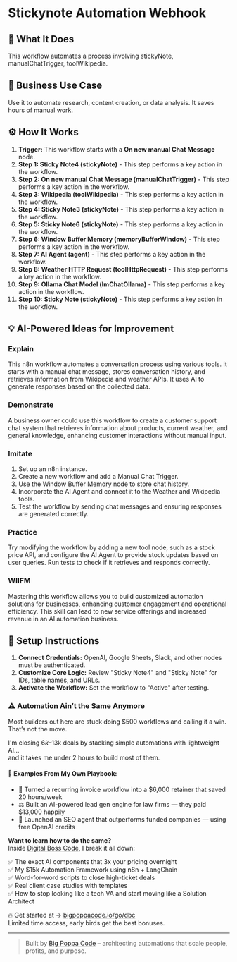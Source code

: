 # Stickynote Automation Webhook

## 🚀 What It Does
This workflow automates a process involving stickyNote, manualChatTrigger, toolWikipedia.

## 💼 Business Use Case
Use it to automate research, content creation, or data analysis. It saves hours of manual work.

## ⚙️ How It Works
1.  **Trigger:** This workflow starts with a **On new manual Chat Message** node.
2. **Step 1: Sticky Note4 (stickyNote)** - This step performs a key action in the workflow.
3. **Step 2: On new manual Chat Message (manualChatTrigger)** - This step performs a key action in the workflow.
4. **Step 3: Wikipedia (toolWikipedia)** - This step performs a key action in the workflow.
5. **Step 4: Sticky Note3 (stickyNote)** - This step performs a key action in the workflow.
6. **Step 5: Sticky Note6 (stickyNote)** - This step performs a key action in the workflow.
7. **Step 6: Window Buffer Memory (memoryBufferWindow)** - This step performs a key action in the workflow.
8. **Step 7: AI Agent (agent)** - This step performs a key action in the workflow.
9. **Step 8: Weather HTTP Request (toolHttpRequest)** - This step performs a key action in the workflow.
10. **Step 9: Ollama Chat Model (lmChatOllama)** - This step performs a key action in the workflow.
11. **Step 10: Sticky Note (stickyNote)** - This step performs a key action in the workflow.

## 💡 AI-Powered Ideas for Improvement
### Explain
This n8n workflow automates a conversation process using various tools. It starts with a manual chat message, stores conversation history, and retrieves information from Wikipedia and weather APIs. It uses AI to generate responses based on the collected data.

### Demonstrate
A business owner could use this workflow to create a customer support chat system that retrieves information about products, current weather, and general knowledge, enhancing customer interactions without manual input.

### Imitate
1. Set up an n8n instance.
2. Create a new workflow and add a Manual Chat Trigger.
3. Use the Window Buffer Memory node to store chat history.
4. Incorporate the AI Agent and connect it to the Weather and Wikipedia tools.
5. Test the workflow by sending chat messages and ensuring responses are generated correctly.

### Practice
Try modifying the workflow by adding a new tool node, such as a stock price API, and configure the AI Agent to provide stock updates based on user queries. Run tests to check if it retrieves and responds correctly.

### WIIFM
Mastering this workflow allows you to build customized automation solutions for businesses, enhancing customer engagement and operational efficiency. This skill can lead to new service offerings and increased revenue in an AI automation business.

## 🔧 Setup Instructions
1. **Connect Credentials:** OpenAI, Google Sheets, Slack, and other nodes must be authenticated.
2. **Customize Core Logic:** Review "Sticky Note4" and "Sticky Note" for IDs, table names, and URLs.
3. **Activate the Workflow:** Set the workflow to "Active" after testing.

### ⚠️ Automation Ain’t the Same Anymore

Most builders out here are stuck doing $500 workflows and calling it a win.  
That’s not the move.  

I'm closing $6k–$13k deals by stacking simple automations with lightweight AI...  
and it takes me under 2 hours to build most of them.

#### 🧠 Examples From My Own Playbook:
- 🔁 Turned a recurring invoice workflow into a $6,000 retainer that saved 20 hours/week  
- ⚖️ Built an AI-powered lead gen engine for law firms — they paid $13,000 happily  
- 🚀 Launched an SEO agent that outperforms funded companies — using free OpenAI credits  

**Want to learn how to do the same?**  
Inside [Digital Boss Code](https://bigpoppacode.io/go/dbc), I break it all down:

✅ The exact AI components that 3x your pricing overnight  
✅ My $15k Automation Framework using n8n + LangChain  
✅ Word-for-word scripts to close high-ticket deals  
✅ Real client case studies with templates  
✅ How to stop looking like a tech VA and start moving like a Solution Architect  

🔥 Get started at → [bigpoppacode.io/go/dbc](https://bigpoppacode.io/go/dbc)  
Limited time access, early birds get the best bonuses.

---
> Built by [Big Poppa Code](https://bigpoppacode.io) – architecting automations that scale people, profits, and purpose.
